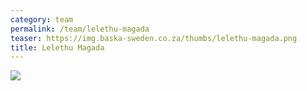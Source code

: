 ```yaml
---
category: team
permalink: /team/lelethu-magada
teaser: https://img.baska-sweden.co.za/thumbs/lelethu-magada.png
title: Lelethu Magada
---
```


[<img src="https://img.baska-sweden.co.za/resized/lelethu-magada.png" />](https://img.baska-sweden.co.za/original/lelethu-magada.png)

<!--
[Questionnare Answers](https://drive.google.com/open?id=1sbs6F0FBCaEJnqH3cAfozUcWABq0kXBp37Uk8LZJmQw)
-->

